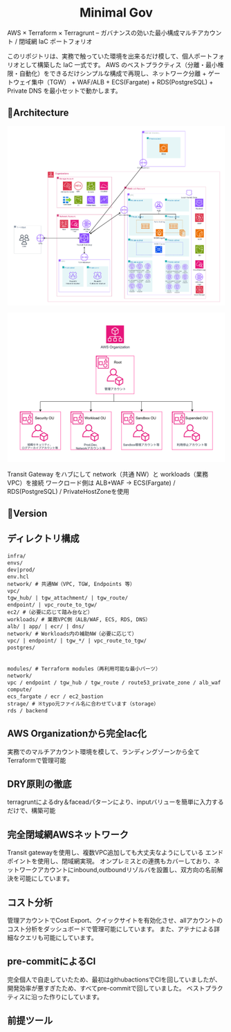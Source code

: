 <div align="center">

# Minimal Gov

</div>
AWS × Terraform × Terragrunt – ガバナンスの効いた最小構成マルチアカウント / 閉域網 IaC ポートフォリオ

このリポジトリは、実務で触っていた環境を出来るだけ模して、個人ポートフォリオとして構築した IaC 一式です。
AWS のベストプラクティス（分離・最小権限・自動化）をできるだけシンプルな構成で再現し、ネットワーク分離 + ゲートウェイ集中（TGW） + WAF/ALB + ECS(Fargate) + RDS(PostgreSQL) + Private DNS を最小セットで動かします。

## 🧭Architecture

![Architecture Diagram](./image/アーキテクチャ図.png)

![Organization Diagram](./image/Organization.png)

Transit Gateway をハブにして network（共通 NW）と workloads（業務 VPC）を接続
ワークロード側は ALB+WAF → ECS(Fargate) / RDS(PostgreSQL) / PrivateHostZoneを使用


## 🔢Version



## ディレクトリ構成
```
infra/
envs/
dev|prod/
env.hcl
network/ # 共通NW（VPC, TGW, Endpoints 等）
vpc/
tgw_hub/ | tgw_attachment/ | tgw_route/
endpoint/ | vpc_route_to_tgw/
ec2/ #（必要に応じて踏み台など）
workloads/ # 業務VPC側（ALB/WAF, ECS, RDS, DNS）
alb/ | app/ | ecr/ | dns/
network/ # Workloads内の補助NW（必要に応じて）
vpc/ | endpoint/ | tgw_*/ | vpc_route_to_tgw/
postgres/


modules/ # Terraform modules（再利用可能な最小パーツ）
network/
vpc / endpoint / tgw_hub / tgw_route / route53_private_zone / alb_waf
compute/
ecs_fargate / ecr / ec2_bastion
strage/ # ※typo元ファイル名に合わせています（storage）
rds / backend
```

## AWS Organizationから完全Iac化
実務でのマルチアカウント環境を模して、ランディングゾーンから全てTerraformで管理可能

## DRY原則の徹底
terragruntによるdry＆faceadパターンにより、inputバリューを簡単に入力するだけで、構築可能

## 完全閉域網AWSネットワーク
Transit gatewayを使用し、複数VPC追加しても大丈夫なようにしている
エンドポイントを使用し、閉域網実現。
オンプレミスとの連携もカバーしており、ネットワークアカウントにinbound,outboundリゾルバを設置し、双方向の名前解決を可能にしています。

## コスト分析
管理アカウントでCost Export、クイックサイトを有効化させ、allアカウントのコスト分析をダッシュボードで管理可能にしています。
また、アテナによる詳細なクエリも可能にしています。

## pre-commitによるCI
完全個人で自走していたため、最初はgithubactionsでCIを回していましたが、開発効率が悪すぎたため、すべてpre-commitで回していました。
ベストプラクティスに沿った作りにしています。

## 前提ツール

## 

